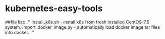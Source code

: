 # kubernetes-easy-tools
##file list: 
'''
install_k8s.sh - install k8s from fresh installed CentOS-7.9 system.
import_docker_image.py - automatically load docker image tar files into docker.
'''
